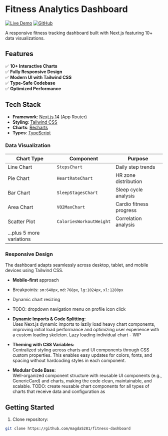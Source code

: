 # Fitness Analytics Dashboard

[![Live Demo](https://img.shields.io/badge/demo-vercel-blue)](https://your-vercel-link.vercel.app)
[![GitHub](https://img.shields.io/badge/source-github-black)](https://github.com/magda5281/fitness-dashboard)

A responsive fitness tracking dashboard built with Next.js featuring 10+ data visualizations.

## Features

✅ **10+ Interactive Charts**  
✅ **Fully Responsive Design**  
✅ **Modern UI with Tailwind CSS**  
✅ **Type-Safe Codebase**  
✅ **Optimized Performance**

## Tech Stack

- **Framework**: [Next.js 14](https://nextjs.org/) (App Router)
- **Styling**: [Tailwind CSS](https://tailwindcss.com/)
- **Charts**: [Recharts](https://recharts.org/)
- **Types**: [TypeScript](https://www.typescriptlang.org/)

### Data Visualization

| Chart Type                | Component               | Purpose                 |
| ------------------------- | ----------------------- | ----------------------- |
| Line Chart                | `StepsChart`            | Daily step trends       |
| Pie Chart                 | `HeartRateChart`        | HR zone distribution    |
| Bar Chart                 | `SleepStagesChart`      | Sleep cycle analysis    |
| Area Chart                | `VO2MaxChart`           | Cardio fitness progress |
| Scatter Plot              | `CaloriesWorkoutWeight` | Correlation analysis    |
| ...plus 5 more variations |                         |                         |

### Responsive Design

The dashboard adapts seamlessly across desktop, tablet, and mobile devices using Tailwind CSS.

- **Mobile-first** approach
- Breakpoints: `sm:640px`, `md:768px`, `lg:1024px`, `xl:1280px`
- Dynamic chart resizing
- TODO: dropdown navigation menu on profile icon click

- **Dynamic Imports & Code Splitting:**  
  Uses Next.js dynamic imports to lazily load heavy chart components, improving initial load performance and optimizing user experience with a custom loading skeleton.
  Lazy loading individual chart - WIP

- **Theming with CSS Variables:**  
  Centralized styling across charts and UI components through CSS custom properties. This enables easy updates for colors, fonts, and spacing without hardcoding styles in each component.

- **Modular Code Base:**  
   Well-organized component structure with reusable UI components (e.g., GenericCard) and charts, making the code clean, maintainable, and scalable.
  TODO: create reusable chart components for all types of charts that receive data and configuration as

## Getting Started

1. Clone repository:

```bash
git clone https://github.com/magda5281/fitness-dashboard


```
